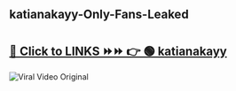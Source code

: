 
 ## katianakayy-Only-Fans-Leaked

# <h2><a href="https://clipsfans.com/katianakayy&ref=git">🔗 Click to LINKS ⏩⏩ 👉 🟢 katianakayy </a></h2>

<a href="https://clipsfans.com/katianakayy&ref=git" rel="nofollow" data-target="animated-image.originalLink"><img src="https://i.ibb.co.com/xMMVF88/686577567.gif" alt="Viral Video Original" style="max-width: 100%; display: inline-block;" data-target="animated-image.originalImage"></a>
